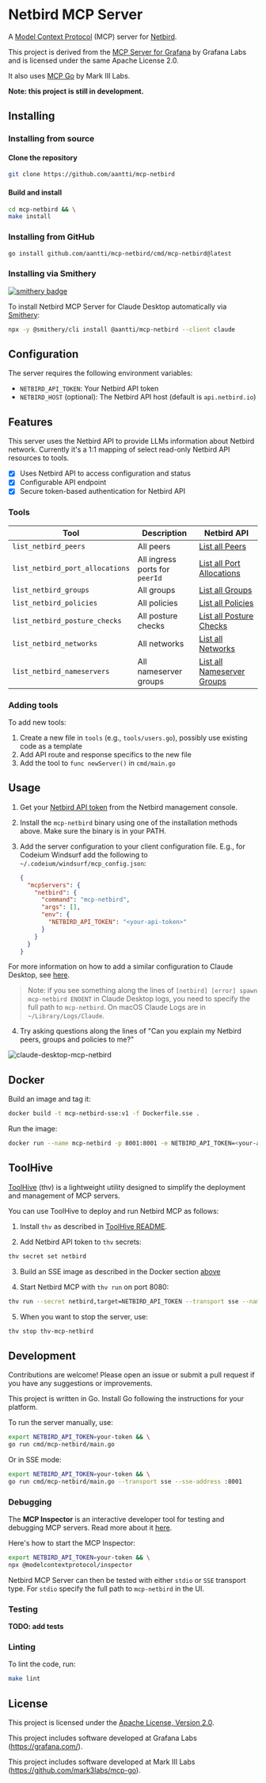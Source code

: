 # Netbird MCP Server

A [Model Context Protocol](https://modelcontextprotocol.io) (MCP) server for [Netbird](https://netbird.io/).

This project is derived from the [MCP Server for Grafana](https://github.com/grafana/mcp-grafana) by Grafana Labs and is licensed under the same Apache License 2.0.

It also uses [MCP Go](https://github.com/mark3labs/mcp-go) by Mark III Labs.

**Note: this project is still in development.**

## Installing

### Installing from source

#### Clone the repository

```bash
git clone https://github.com/aantti/mcp-netbird
```

#### Build and install

```bash
cd mcp-netbird && \
make install
```

### Installing from GitHub

```bash
go install github.com/aantti/mcp-netbird/cmd/mcp-netbird@latest
```

### Installing via Smithery

[![smithery badge](https://smithery.ai/badge/@aantti/mcp-netbird)](https://smithery.ai/server/@aantti/mcp-netbird)

To install Netbird MCP Server for Claude Desktop automatically via [Smithery](https://smithery.ai/server/@aantti/mcp-netbird):

```bash
npx -y @smithery/cli install @aantti/mcp-netbird --client claude
```

## Configuration

The server requires the following environment variables:

- `NETBIRD_API_TOKEN`: Your Netbird API token
- `NETBIRD_HOST` (optional): The Netbird API host (default is `api.netbird.io`)

## Features

This server uses the Netbird API to provide LLMs information about Netbird network. Currently it's a 1:1 mapping of select read-only Netbird API resources to tools.

- [x] Uses Netbird API to access configuration and status
- [x] Configurable API endpoint
- [x] Secure token-based authentication for Netbird API

### Tools

| Tool | Description | Netbird API |
| --- | --- | --- |
| `list_netbird_peers` | All peers | [List all Peers](https://docs.netbird.io/api/resources/peers#list-all-peers) |
| `list_netbird_port_allocations` | All ingress ports for `peerId` | [List all Port Allocations](https://docs.netbird.io/api/resources/ingress-ports) |
| `list_netbird_groups` | All groups | [List all Groups](https://docs.netbird.io/api/resources/groups#list-all-groups) |
| `list_netbird_policies` | All policies | [List all Policies](https://docs.netbird.io/api/resources/policies#list-all-policies) |
| `list_netbird_posture_checks` | All posture checks | [List all Posture Checks](https://docs.netbird.io/api/resources/posture-checks#list-all-posture-checks) |
| `list_netbird_networks` | All networks | [List all Networks](https://docs.netbird.io/api/resources/networks#list-all-networks) |
| `list_netbird_nameservers` | All nameserver groups | [List all Nameserver Groups](https://docs.netbird.io/api/resources/dns) |

### Adding tools

To add new tools:

1. Create a new file in `tools` (e.g., `tools/users.go`), possibly use existing code as a template
2. Add API route and response specifics to the new file
3. Add the tool to `func newServer()` in `cmd/main.go`

## Usage

1. Get your [Netbird API token](https://docs.netbird.io/api/guides/authentication) from the Netbird management console.

2. Install the `mcp-netbird` binary using one of the installation methods above. Make sure the binary is in your PATH.

3. Add the server configuration to your client configuration file. E.g., for Codeium Windsurf add the following to `~/.codeium/windsurf/mcp_config.json`:

   ```json
   {
     "mcpServers": {
       "netbird": {
         "command": "mcp-netbird",
         "args": [],
         "env": {
           "NETBIRD_API_TOKEN": "<your-api-token>"
         }
       }
     }
   }
   ```

For more information on how to add a similar configuration to Claude Desktop, see [here](https://modelcontextprotocol.io/quickstart/user).

> Note: if you see something along the lines of `[netbird] [error] spawn mcp-netbird ENOENT` in Claude Desktop logs, you need to specify the full path to `mcp-netbird`. On macOS Claude Logs are in `~/Library/Logs/Claude`.

4. Try asking questions along the lines of "Can you explain my Netbird peers, groups and policies to me?"
   
![claude-desktop-mcp-netbird](https://github.com/user-attachments/assets/094614cd-9399-4c90-adb3-06ae67c604e4)

## Docker

Build an image and tag it:

```bash
docker build -t mcp-netbird-sse:v1 -f Dockerfile.sse .
```

Run the image:

```bash
docker run --name mcp-netbird -p 8001:8001 -e NETBIRD_API_TOKEN=<your-api-token> mcp-netbird-sse:v1

```

## ToolHive

[ToolHive](https://github.com/StacklokLabs/toolhive) (thv) is a lightweight utility designed to simplify the deployment and management of MCP servers.

You can use ToolHive to deploy and run Netbird MCP as follows:

1. Install `thv` as described in [ToolHive README](https://github.com/StacklokLabs/toolhive#installation).

2. Add Netbird API token to `thv` secrets:

```bash
thv secret set netbird
```

3. Build an SSE image as described in the Docker section [above](#docker)

4. Start Netbird MCP with `thv run` on port 8080:

```bash
thv run --secret netbird,target=NETBIRD_API_TOKEN --transport sse --name thv-mcp-netbird --port 8080 --target-port 8001 mcp-netbird-sse:v1
```

5. When you want to stop the server, use:

```bash
thv stop thv-mcp-netbird
```

## Development

Contributions are welcome! Please open an issue or submit a pull request if you have any suggestions or improvements.

This project is written in Go. Install Go following the instructions for your platform.

To run the server manually, use:

```bash
export NETBIRD_API_TOKEN=your-token && \
go run cmd/mcp-netbird/main.go
```

Or in SSE mode:

```bash
export NETBIRD_API_TOKEN=your-token && \
go run cmd/mcp-netbird/main.go --transport sse --sse-address :8001
```

### Debugging

The **MCP Inspector** is an interactive developer tool for testing and debugging MCP servers. Read more about it [here](https://modelcontextprotocol.io/docs/tools/inspector).

Here's how to start the MCP Inspector:

```bash
export NETBIRD_API_TOKEN=your-token && \
npx @modelcontextprotocol/inspector
```

Netbird MCP Server can then be tested with either `stdio` or `SSE` transport type. For `stdio` specify the full path to `mcp-netbird` in the UI.

### Testing

**TODO: add tests**

### Linting

To lint the code, run:

```bash
make lint
```

## License

This project is licensed under the [Apache License, Version 2.0](LICENSE).

This project includes software developed at Grafana Labs (https://grafana.com/).

This project includes software developed at Mark III Labs (https://github.com/mark3labs/mcp-go).